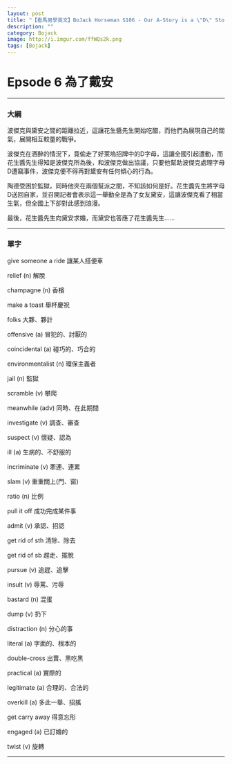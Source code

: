 ```yaml
---
layout: post
title: "【看馬男學英文】BoJack Horseman S106 - Our A-Story is a \"D\" Story"
description: ""
category: Bojack
image: http://i.imgur.com/ffWQs2k.png
tags: [Bojack]
---
```


# Epsode 6 為了戴安


---

### 大綱

波傑克與黛安之間的距離拉近，這讓花生醬先生開始吃醋，而他們為展現自己的闊氣，展開相互較量的戰爭。

波傑克在酒醉的情況下，竟偷走了好萊塢招牌中的D字母，這讓全國引起遭動，而花生醬先生得知是波傑克所為後，和波傑克做出協議，只要他幫助波傑克處理字母D遭竊事件，波傑克便不得再對黛安有任何傾心的行為。

陶德受困於監獄，同時他夾在兩個幫派之間，不知該如何是好。花生醬先生將字母D送回自家，並召開記者會表示這一舉動全是為了女友黛安，這讓波傑克看了相當生氣，但全國上下卻對此感到浪漫。

最後，花生醬先生向黛安求婚，而黛安也答應了花生醬先生……


---

### 單字


give someone a ride  讓某人搭便車 

relief (n) 解脫

champagne (n) 香檳

make a toast 舉杯慶祝

folks 大夥、夥計

offensive (a) 冒犯的、討厭的

coincidental (a) 碰巧的、巧合的

environmentalist (n) 環保主義者

jail (n) 監獄

scramble (v) 攀爬

meanwhile (adv) 同時、在此期間

investigate (v) 調查、審查

suspect (v) 懷疑、認為

ill (a) 生病的、不舒服的

incriminate (v) 牽連、連累

slam (v) 重重關上(門、窗)

ratio (n) 比例

pull it off 成功完成某件事

admit (v) 承認、招認

get rid of sth 清除、除去

get rid of sb 趕走、擺脫

pursue (v) 追趕、追擊

insult (v) 辱罵、污辱

bastard (n) 混蛋 

dump (v) 扔下

distraction (n) 分心的事

literal (a) 字面的、根本的

double-cross 出賣、黑吃黑

practical (a) 實際的

legitimate (a) 合理的、合法的

overkill (a) 多此一舉、招搖

get carry away 得意忘形

engaged (a) 已訂婚的

twist (v) 旋轉 




---
